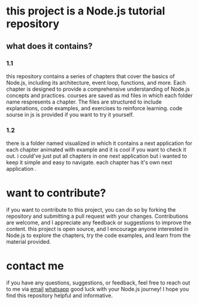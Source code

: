 # this project is a Node.js tutorial repository
## what does it contains?
### 1.1
this repository contains a series of chapters that cover the basics of Node.js, including its architecture, event loop, functions, and more. Each chapter is designed to provide a comprehensive understanding of Node.js concepts and practices.
courses are saved as md files in which each folder name respresents a chapter. The files are structured to include explanations, code examples, and exercises to reinforce learning.
code sourse in js is provided if you want to try it yourself.
### 1.2
there is a folder named visualized in which it contains a next application for each chapter animated with example and it is cool if you want to check it out.
i could've just put all chapters in one next application but i wanted to keep it simple and easy to navigate.
each chapter has it's own next application .
# want to contribute?
if you want to contribute to this project, you can do so by forking the repository and submitting a pull request with your changes. Contributions are welcome, and I appreciate any feedback or suggestions to improve the content.
this project is open source, and I encourage anyone interested in Node.js to explore the chapters, try the code examples, and learn from the material provided.
# contact me
if you have any questions, suggestions, or feedback, feel free to reach out to me via
[email](mailto:wail.saribey@gmail.com)
[whatsapp](https://wa.me/+213553820529)
good luck with your Node.js journey! I hope you find this repository helpful and informative.